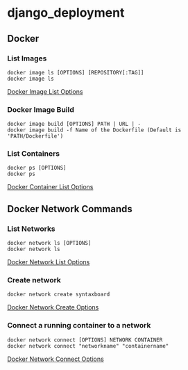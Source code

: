 # django_deployment

## Docker 

### List Images
```
docker image ls [OPTIONS] [REPOSITORY[:TAG]]
docker image ls
```
[Docker Image List Options](https://docs.docker.com/engine/reference/commandline/image_ls/)

### Docker Image Build
```
docker image build [OPTIONS] PATH | URL | -
docker image build -f Name of the Dockerfile (Default is 'PATH/Dockerfile')
```


### List Containers
```
docker ps [OPTIONS]
docker ps
```
[Docker Container List Options](https://docs.docker.com/engine/reference/commandline/ps/)

## Docker Network Commands

### List Networks
```
docker network ls [OPTIONS]
docker network ls
```
[Docker Network List Options](https://docs.docker.com/engine/reference/commandline/network_ls/)

### Create network
```
docker network create syntaxboard

```
[Docker Network Create Options](https://docs.docker.com/engine/reference/commandline/network_create/)

### Connect a running container to a network
```
docker network connect [OPTIONS] NETWORK CONTAINER
docker network connect "networkname" "containername"

```
[Docker Network Connect Options](https://docs.docker.com/engine/reference/commandline/network_connect/)



